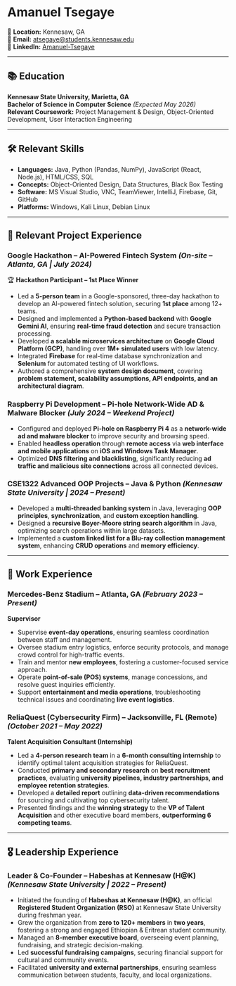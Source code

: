 # Amanuel Tsegaye  
📍 **Location:** Kennesaw, GA  
📧 **Email:** [atsegaye@students.kennesaw.edu](mailto:atsegaye@students.kennesaw.edu)  
🔗 **LinkedIn:** [Amanuel-Tsegaye](https://www.linkedin.com/in/amanueltsegaye)  

---

## 📚 Education  
**Kennesaw State University, Marietta, GA**  
**Bachelor of Science in Computer Science** *(Expected May 2026)*  
**Relevant Coursework:** Project Management & Design, Object-Oriented Development, User Interaction Engineering  

---

## 🛠 Relevant Skills  
- **Languages:** Java, Python (Pandas, NumPy), JavaScript (React, Node.js), HTML/CSS, SQL  
- **Concepts:** Object-Oriented Design, Data Structures, Black Box Testing  
- **Software:** MS Visual Studio, VNC, TeamViewer, IntelliJ, Firebase, Git, GitHub  
- **Platforms:** Windows, Kali Linux, Debian Linux  

---

## 🚀 Relevant Project Experience  

### Google Hackathon – AI-Powered Fintech System *(On-site – Atlanta, GA | July 2024)*  
🏆 **Hackathon Participant – 1st Place Winner**  
- Led a **5-person team** in a Google-sponsored, three-day hackathon to develop an AI-powered fintech solution, securing **1st place** among 12+ teams.  
- Designed and implemented a **Python-based backend** with **Google Gemini AI**, ensuring **real-time fraud detection** and secure transaction processing.  
- Developed **a scalable microservices architecture** on **Google Cloud Platform (GCP)**, handling over **1M+ simulated users** with low latency.  
- Integrated **Firebase** for real-time database synchronization and **Selenium** for automated testing of UI workflows.  
- Authored a comprehensive **system design document**, covering **problem statement, scalability assumptions, API endpoints, and an architectural diagram**.  

### Raspberry Pi Development – Pi-hole Network-Wide AD & Malware Blocker *(July 2024 – Weekend Project)*  
- Configured and deployed **Pi-hole on Raspberry Pi 4** as a **network-wide ad and malware blocker** to improve security and browsing speed.  
- Enabled **headless operation** through **remote access** via **web interface and mobile applications** on **iOS and Windows Task Manager**.  
- Optimized **DNS filtering and blacklisting**, significantly reducing **ad traffic and malicious site connections** across all connected devices.  

### CSE1322 Advanced OOP Projects – Java & Python *(Kennesaw State University | 2024 – Present)*  
- Developed a **multi-threaded banking system** in Java, leveraging **OOP principles**, **synchronization**, and **custom exception handling**.  
- Designed a **recursive Boyer-Moore string search algorithm** in Java, optimizing search operations within large datasets.  
- Implemented a **custom linked list for a Blu-ray collection management system**, enhancing **CRUD operations** and **memory efficiency**.  

---

## 💼 Work Experience  

### Mercedes-Benz Stadium – Atlanta, GA *(February 2023 – Present)*  
**Supervisor**  
- Supervise **event-day operations**, ensuring seamless coordination between staff and management.  
- Oversee stadium entry logistics, enforce security protocols, and manage crowd control for high-traffic events.  
- Train and mentor **new employees**, fostering a customer-focused service approach.  
- Operate **point-of-sale (POS) systems**, manage concessions, and resolve guest inquiries efficiently.  
- Support **entertainment and media operations**, troubleshooting technical issues and coordinating **live event logistics**.  

### ReliaQuest (Cybersecurity Firm) – Jacksonville, FL (Remote) *(October 2021 – May 2022)*  
**Talent Acquisition Consultant (Internship)**  
- Led a **4-person research team** in a **6-month consulting internship** to identify optimal talent acquisition strategies for ReliaQuest.  
- Conducted **primary and secondary research** on **best recruitment practices**, evaluating **university pipelines, industry partnerships, and employee retention strategies**.  
- Developed a **detailed report** outlining **data-driven recommendations** for sourcing and cultivating top cybersecurity talent.  
- Presented findings and the **winning strategy** to the **VP of Talent Acquisition** and other executive board members, **outperforming 6 competing teams**.  

---

## 🎖 Leadership Experience  

### Leader & Co-Founder – Habeshas at Kennesaw (H@K) *(Kennesaw State University | 2022 – Present)*  
- Initiated the founding of **Habeshas at Kennesaw (H@K)**, an official **Registered Student Organization (RSO)** at Kennesaw State University during freshman year.  
- Grew the organization from **zero to 120+ members** in **two years**, fostering a strong and engaged Ethiopian & Eritrean student community.  
- Managed an **8-member executive board**, overseeing event planning, fundraising, and strategic decision-making.  
- Led **successful fundraising campaigns**, securing financial support for cultural and community events.  
- Facilitated **university and external partnerships**, ensuring seamless communication between students, faculty, and local organizations.  
